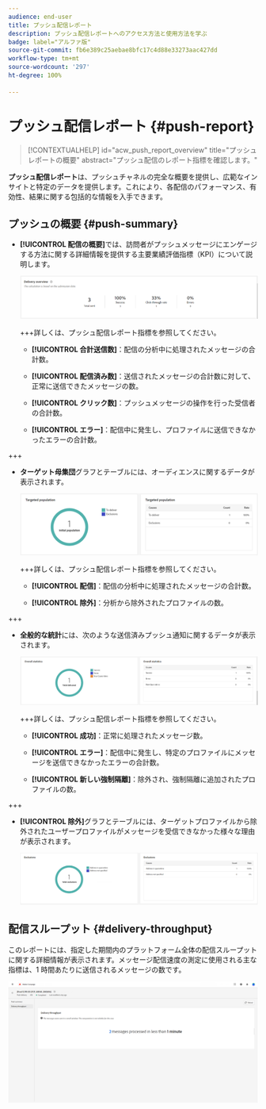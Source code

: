 ```yaml
---
audience: end-user
title: プッシュ配信レポート
description: プッシュ配信レポートへのアクセス方法と使用方法を学ぶ
badge: label="アルファ版"
source-git-commit: fb6e389c25aebae8bfc17c4d88e33273aac427dd
workflow-type: tm+mt
source-wordcount: '297'
ht-degree: 100%

---
```


# プッシュ配信レポート {#push-report}

>[!CONTEXTUALHELP]
>id="acw_push_report_overview"
>title="プッシュレポートの概要"
>abstract="プッシュ配信のレポート指標を確認します。"

**プッシュ配信レポート**&#x200B;は、プッシュチャネルの完全な概要を提供し、広範なインサイトと特定のデータを提供します。これにより、各配信のパフォーマンス、有効性、結果に関する包括的な情報を入手できます。

## プッシュの概要 {#push-summary}

* **[!UICONTROL 配信の概要]**&#x200B;では、訪問者がプッシュメッセージにエンゲージする方法に関する詳細情報を提供する主要業績評価指標（KPI）について説明します。

  ![](assets/reporting_push_3.png)

  +++詳しくは、プッシュ配信レポート指標を参照してください。

   * **[!UICONTROL 合計送信数]**：配信の分析中に処理されたメッセージの合計数。

   * **[!UICONTROL 配信済み数]**：送信されたメッセージの合計数に対して、正常に送信できたメッセージの数。

   * **[!UICONTROL クリック数]**：プッシュメッセージの操作を行った受信者の合計数。

   * **[!UICONTROL エラー]**：配信中に発生し、プロファイルに送信できなかったエラーの合計数。

+++

* **ターゲット母集団**&#x200B;グラフとテーブルには、オーディエンスに関するデータが表示されます。

  ![](assets/reporting_push_4.png)

  +++詳しくは、プッシュ配信レポート指標を参照してください。

   * **[!UICONTROL 配信]**：配信の分析中に処理されたメッセージの合計数。

   * **[!UICONTROL 除外]**：分析から除外されたプロファイルの数。

+++

* **全般的な統計**&#x200B;には、次のような送信済みプッシュ通知に関するデータが表示されます。

  ![](assets/reporting_push_5.png)

  +++詳しくは、プッシュ配信レポート指標を参照してください。

   * **[!UICONTROL 成功]**：正常に処理されたメッセージ数。

   * **[!UICONTROL エラー]**：配信中に発生し、特定のプロファイルにメッセージを送信できなかったエラーの合計数。

   * **[!UICONTROL 新しい強制隔離]**：除外され、強制隔離に追加されたプロファイルの数。

+++

* **[!UICONTROL 除外]**&#x200B;グラフとテーブルには、ターゲットプロファイルから除外されたユーザープロファイルがメッセージを受信できなかった様々な理由が表示されます。

  ![](assets/reporting_push_6.png)

## 配信スループット {#delivery-throughput}

このレポートには、指定した期間内のプラットフォーム全体の配信スループットに関する詳細情報が表示されます。メッセージ配信速度の測定に使用される主な指標は、1 時間あたりに送信されるメッセージの数です。

![](assets/reporting_push_2.png)
